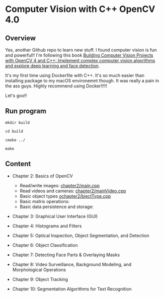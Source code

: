 # Computer Vision with C++ OpenCV 4.0

## Overview

Yes, another Github repo to learn new stuff. I found computer vision is fun and powerful!! I'm following this book [Building Computer Vision Projects with OpenCV 4 and C++: Implement complex computer vision algorithms and explore deep learning and face detection](https://www.amazon.com/Building-Computer-Vision-Projects-OpenCV/dp/1838644679). 

It's my first time using Dockerfile with C++. It's so much easier than installing package to my macOS environemnt though. It was really a pain in the ass guys. Highly recommend using Docker!!!!! 

Let's goo!! 

## Run program
```console
mkdir build
```

```console
cd build
```

```console
cmake ../
```

```console
make
```

## Content

- Chapter 2: Basics of OpenCV
    - Read/write images: [chapter2/main.cpp](chapter2/main.cpp)
    - Read videos and cameras: [chapter2/mainVideo.cpp](chapter2/mainVideo.cpp)
    - Basic object types [ochapter2/bjectType.cpp](chapter2/objectTypes.cpp)
    - Basic matrix operations: 
    - Basic data persistence and storage: 

- Chapter 3: Graphical User Interface (GUI)

- Chapter 4: Histograms and Filters

- Chapter 5: Optical Inspection, Object Segmentation, and Detection

- Chapter 6: Object Classification

- Chapter 7: Detecting Face Parts & Overlaying Masks

- Chapter 8: Video Surveillance, Background Modeling, and Morphological Operations

- Chapter 9: Object Tracking

- Chapter 10: Segmentation Algorithms for Text Recognition

